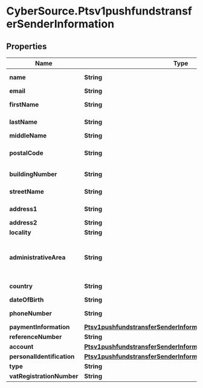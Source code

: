 # CyberSource.Ptsv1pushfundstransferSenderInformation

## Properties
Name | Type | Description | Notes
------------ | ------------- | ------------- | -------------
**name** | **String** | Name of sender.  Funds Disbursement  This value is the name of the originator sending the funds disbursement.  Government entities should use this field  | [optional] 
**email** | **String** | Customer's email address, including the full domain name.  | [optional] 
**firstName** | **String** | This field contains the first name of the entity funding the transaction Mandatory for card payments  | [optional] 
**lastName** | **String** | This field contains the last name of the entity funding the transaction Mandatory for card payments  | [optional] 
**middleName** | **String** | This field contains the  middle name of the entity funding the transaction  | [optional] 
**postalCode** | **String** | Sender's postal code.  For USA, this must be a valid value of 5 digits or 5 digits hyphen 4 digits, for example '63368', '63368-5555'. For other regions, this can be alphanumeric, length 1-10.  Required for FDCCompass.  | [optional] 
**buildingNumber** | **String** | Building number in the street address.  For example, if the street address is: Rua da Quitanda 187 then the building number is 187.  Applicable to domestic Colombia transactions only.  | [optional] 
**streetName** | **String** | This field contains the street name of the recipient's address.  Applicable to domestic Colombia transactions only.  | [optional] 
**address1** | **String** | Street address of sender.  Funds Disbursement  This value is the address of the originator sending the funds disbursement.  Required for card transactions  | [optional] 
**address2** | **String** | Used for additional address information. For example: Attention: Accounts Payable  Optional field.  | [optional] 
**locality** | **String** | The sender's city Mandatory for card payments  | [optional] 
**administrativeArea** | **String** | Sender's state. Use the State, Province, and Territory Codes for the United States and Canada.The sender's province, state or territory. Conditional, required if sender's country is USA or CAN. Must be uppercase alpha 2 or 3 character country subdivision code.  See https://developer.cybersource.com/library/documentation/sbc/quickref/states_and_provinces.pdf  Mandatory for card payments  | [optional] 
**country** | **String** | Sender's country code. Use ISO Standard Alpha Country Codes.  https://developer.cybersource.com/library/documentation/sbc/quickref/countries_alpha_list.pdf  | [optional] 
**dateOfBirth** | **String** | Sender's date of birth in YYYYMMDD format.  | [optional] 
**phoneNumber** | **String** | Customer's phone number.  It is recommended that you include the country code when the order is from outside the U.S.  | [optional] 
**paymentInformation** | [**Ptsv1pushfundstransferSenderInformationPaymentInformation**](Ptsv1pushfundstransferSenderInformationPaymentInformation.md) |  | [optional] 
**referenceNumber** | **String** | Reference number generated by you that uniquely identifies the sender.  | [optional] 
**account** | [**Ptsv1pushfundstransferSenderInformationAccount**](Ptsv1pushfundstransferSenderInformationAccount.md) |  | [optional] 
**personalIdentification** | [**Ptsv1pushfundstransferSenderInformationPersonalIdentification**](Ptsv1pushfundstransferSenderInformationPersonalIdentification.md) |  | [optional] 
**type** | **String** | `B` for Business or `I` for individual.  | [optional] 
**vatRegistrationNumber** | **String** | Customer's government-assigned tax identification number.  | [optional] 


